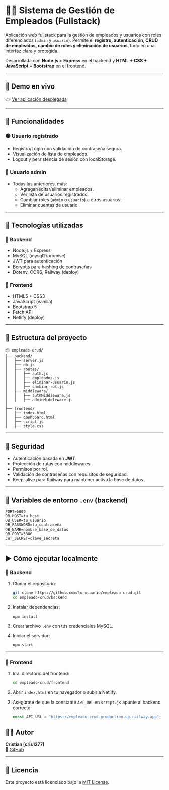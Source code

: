 # 🧑‍💼 Sistema de Gestión de Empleados (Fullstack)

Aplicación web fullstack para la gestión de empleados y usuarios con roles diferenciados (`admin` y `usuario`). Permite el **registro, autenticación, CRUD de empleados, cambio de roles y eliminación de usuarios**, todo en una interfaz clara y protegida.

Desarrollada con **Node.js + Express** en el backend y **HTML + CSS + JavaScript + Bootstrap** en el frontend.

---
## 🔗 Demo en vivo

👉 [Ver aplicación desplegada](https://cris1277.github.io/empleado-crud/)

---
## 🎯 Funcionalidades

### 🟢 Usuario registrado
- Registro/Login con validación de contraseña segura.
- Visualización de lista de empleados.
- Logout y persistencia de sesión con localStorage.

### 🔵 Usuario admin
- Todas las anteriores, más:
  - Agregar/editar/eliminar empleados.
  - Ver lista de usuarios registrados.
  - Cambiar roles (`admin` o `usuario`) a otros usuarios.
  - Eliminar cuentas de usuario.

---

## 🧩 Tecnologías utilizadas

### 🔧 Backend
- Node.js + Express
- MySQL (mysql2/promise)
- JWT para autenticación
- Bcryptjs para hashing de contraseñas
- Dotenv, CORS, Railway (deploy)

### 🎨 Frontend
- HTML5 + CSS3
- JavaScript (vanilla)
- Bootstrap 5
- Fetch API
- Netlify (deploy)

---

## 📁 Estructura del proyecto

```
📦 empleado-crud/
├── backend/
│   ├── server.js
│   ├── db.js
│   ├── routes/
│   │   ├── auth.js
│   │   ├── empleados.js
│   │   ├── eliminar-usuario.js
│   │   ├── cambiar-rol.js
│   ├── middleware/
│   │   ├── authMiddleware.js
│   │   ├── adminMiddleware.js
│
├── frontend/
│   ├── index.html
│   ├── dashboard.html
│   ├── script.js
│   ├── style.css
```

---

## 🔐 Seguridad

- Autenticación basada en **JWT**.
- Protección de rutas con middlewares.
- Permisos por rol.
- Validación de contraseñas con requisitos de seguridad.
- Keep-alive para Railway para mantener activa la base de datos.

---

## 🧪 Variables de entorno `.env` (backend)

```env
PORT=5000
DB_HOST=tu_host
DB_USER=tu_usuario
DB_PASSWORD=tu_contraseña
DB_NAME=nombre_base_de_datos
DB_PORT=3306
JWT_SECRET=clave_secreta
```

---

## ▶️ Cómo ejecutar localmente

### 🔧 Backend

1. Clonar el repositorio:
   ```bash
   git clone https://github.com/tu_usuario/empleado-crud.git
   cd empleado-crud/backend
   ```

2. Instalar dependencias:
   ```bash
   npm install
   ```

3. Crear archivo `.env` con tus credenciales MySQL.

4. Iniciar el servidor:
   ```bash
   npm start
   ```

---

### 🎨 Frontend

1. Ir al directorio del frontend:
   ```bash
   cd empleado-crud/frontend
   ```

2. Abrir `index.html` en tu navegador o subir a Netlify.

3. Asegúrate de que la constante `API_URL` en `script.js` apunte al backend correcto:
   ```js
   const API_URL = "https://empleado-crud-production.up.railway.app";
   ```
## 👨‍💻 Autor

**Cristian [cris1277]**   
🔗 [GitHub](https://github.com/cris1277)  

---

## 📝 Licencia

Este proyecto está licenciado bajo la [MIT License](LICENSE).
